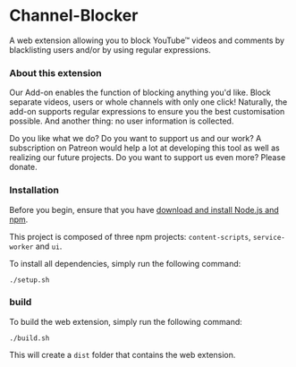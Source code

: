 # Channel-Blocker

A web extension allowing you to block YouTube™ videos and comments by blacklisting users and/or by using regular expressions.

### About this extension

Our Add-on enables the function of blocking anything you'd like. Block separate videos, users or whole channels with only one click! Naturally, the add-on supports regular expressions to ensure you the best customisation possible. And another thing: no user information is collected.

Do you like what we do? Do you want to support us and our work? A subscription on Patreon would help a lot at developing this tool as well as realizing our future projects.
Do you want to support us even more? Please donate.

### Installation

Before you begin, ensure that you have [download and install Node.js and npm](https://nodejs.org/en/download/).

This project is composed of three npm projects: `content-scripts`, `service-worker` and `ui`.

To install all dependencies, simply run the following command:

```
./setup.sh
```

### build

To build the web extension, simply run the following command:

```
./build.sh
```

This will create a `dist` folder that contains the web extension.

